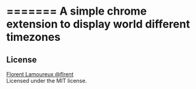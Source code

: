 =======
A simple chrome extension to display world different timezones
================

## License
[Florent Lamoureux @flrent](http://twitter.com/flrent)
<br>
Licensed under the MIT license.